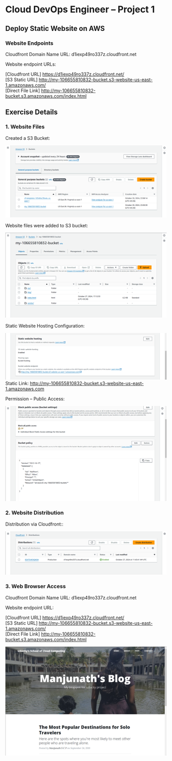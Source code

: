 
# Cloud DevOps Engineer – Project 1 
## Deploy Static Website on AWS 

### Website Endpoints 
Cloudfront Domain Name URL: d1iexp49ro337z.cloudfront.net 

Website endpoint URLs:  

[Cloudfront URL] https://d1iexp49ro337z.cloudfront.net/  
[S3 Static URL] http://my-106655810832-bucket.s3-website-us-east-1.amazonaws.com/  
[Direct File Link] http://my-106655810832-bucket.s3.amazonaws.com/index.html


## Exercise Details
### 1. Website Files 

Created a S3 Bucket: 

![S3 Bucket Created](Screenshots/1_S3_Bucket_Creation.png)

Website files were added to S3 bucket: 

![Website files were added to S3 bucket](Screenshots/2_Files_added_to_S3.png)

Static Website Hosting Configuration: 

![Static Website Hosting Configuration](Screenshots/3_static_website_hosting.png)
Static Link: http://my-106655810832-bucket.s3-website-us-east-1.amazonaws.com  

Permission – Public Access:  

![Permission – Public Access](Screenshots/4_bucket_permissions.png)

### 2. Website Distribution 

Distribution via Cloudfront:: 

![Distribution via Cloudfront](Screenshots/5_cloudfront_distribution.png)


### 3. Web Browser Access 

Cloudfront Domain Name URL: d1iexp49ro337z.cloudfront.net 

Website endpoint URL:  

[Cloudfront URL] https://d1iexp49ro337z.cloudfront.net/  
[S3 Static URL] http://my-106655810832-bucket.s3-website-us-east-1.amazonaws.com/  
[Direct File Link] http://my-106655810832-bucket.s3.amazonaws.com/index.html

![Web Page Screenshot](Screenshots\6_webpage_view.png)
